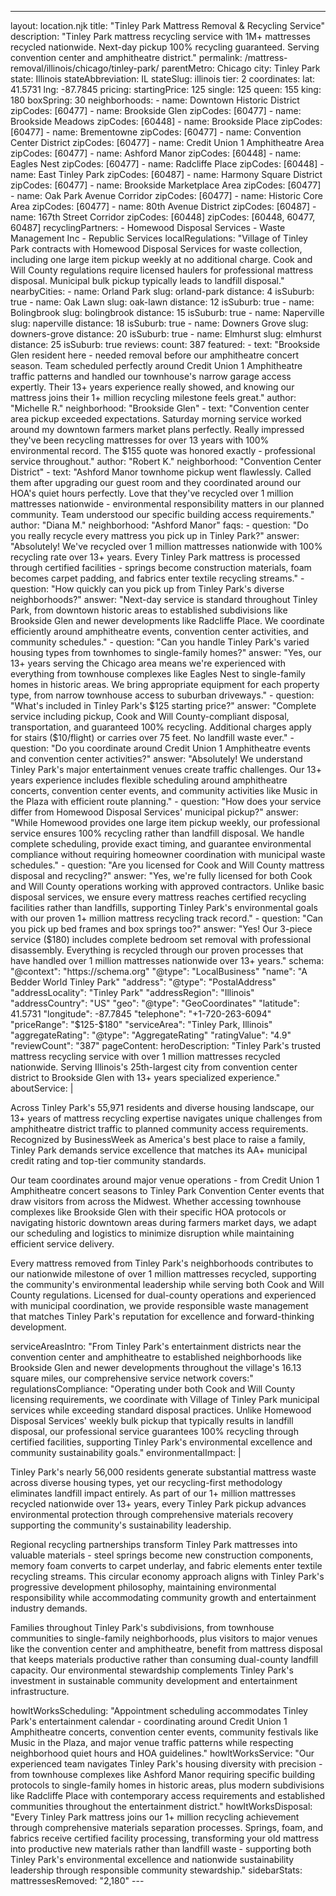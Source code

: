 ---
layout: location.njk
title: "Tinley Park Mattress Removal & Recycling Service"
description: "Tinley Park mattress recycling service with 1M+ mattresses recycled nationwide. Next-day pickup 100% recycling guaranteed. Serving convention center and amphitheatre district."
permalink: /mattress-removal/illinois/chicago/tinley-park/ parentMetro: Chicago
city: Tinley Park state: Illinois stateAbbreviation: IL stateSlug: illinois tier: 2 coordinates: lat: 41.5731 lng: -87.7845 pricing: startingPrice: 125 single: 125 queen: 155 king: 180 boxSpring: 30 neighborhoods: - name: Downtown Historic District zipCodes: [60477] - name: Brookside Glen zipCodes: [60477] - name: Brookside Meadows zipCodes: [60448] - name: Brookside Place zipCodes: [60477] - name: Brementowne zipCodes: [60477] - name: Convention Center District zipCodes: [60477] - name: Credit Union 1 Amphitheatre Area zipCodes: [60477] - name: Ashford Manor zipCodes: [60448] - name: Eagles Nest zipCodes: [60477] - name: Radcliffe Place zipCodes: [60448] - name: East Tinley Park zipCodes: [60487] - name: Harmony Square District zipCodes: [60477] - name: Brookside Marketplace Area zipCodes: [60477] - name: Oak Park Avenue Corridor zipCodes: [60477] - name: Historic Core Area zipCodes: [60477] - name: 80th Avenue District zipCodes: [60487] - name: 167th Street Corridor zipCodes: [60448] zipCodes: [60448, 60477, 60487] recyclingPartners: - Homewood Disposal Services - Waste Management Inc - Republic Services localRegulations: "Village of Tinley Park contracts with Homewood Disposal Services for waste collection, including one large item pickup weekly at no additional charge. Cook and Will County regulations require licensed haulers for professional mattress disposal. Municipal bulk pickup typically leads to landfill disposal." nearbyCities: - name: Orland Park slug: orland-park distance: 4 isSuburb: true - name: Oak Lawn slug: oak-lawn distance: 12 isSuburb: true - name: Bolingbrook slug: bolingbrook distance: 15 isSuburb: true - name: Naperville slug: naperville distance: 18 isSuburb: true - name: Downers Grove slug: downers-grove distance: 20 isSuburb: true - name: Elmhurst slug: elmhurst distance: 25 isSuburb: true reviews: count: 387 featured: - text: "Brookside Glen resident here - needed removal before our amphitheatre concert season. Team scheduled perfectly around Credit Union 1 Amphitheatre traffic patterns and handled our townhouse's narrow garage access expertly. Their 13+ years experience really showed, and knowing our mattress joins their 1+ million recycling milestone feels great." author: "Michelle R." neighborhood: "Brookside Glen" - text: "Convention center area pickup exceeded expectations. Saturday morning service worked around my downtown farmers market plans perfectly. Really impressed they've been recycling mattresses for over 13 years with 100% environmental record. The $155 quote was honored exactly - professional service throughout." author: "Robert K." neighborhood: "Convention Center District" - text: "Ashford Manor townhome pickup went flawlessly. Called them after upgrading our guest room and they coordinated around our HOA's quiet hours perfectly. Love that they've recycled over 1 million mattresses nationwide - environmental responsibility matters in our planned community. Team understood our specific building access requirements." author: "Diana M." neighborhood: "Ashford Manor" faqs: - question: "Do you really recycle every mattress you pick up in Tinley Park?" answer: "Absolutely! We've recycled over 1 million mattresses nationwide with 100% recycling rate over 13+ years. Every Tinley Park mattress is processed through certified facilities - springs become construction materials, foam becomes carpet padding, and fabrics enter textile recycling streams." - question: "How quickly can you pick up from Tinley Park's diverse neighborhoods?" answer: "Next-day service is standard throughout Tinley Park, from downtown historic areas to established subdivisions like Brookside Glen and newer developments like Radcliffe Place. We coordinate efficiently around amphitheatre events, convention center activities, and community schedules." - question: "Can you handle Tinley Park's varied housing types from townhomes to single-family homes?" answer: "Yes, our 13+ years serving the Chicago area means we're experienced with everything from townhouse complexes like Eagles Nest to single-family homes in historic areas. We bring appropriate equipment for each property type, from narrow townhouse access to suburban driveways." - question: "What's included in Tinley Park's $125 starting price?" answer: "Complete service including pickup, Cook and Will County-compliant disposal, transportation, and guaranteed 100% recycling. Additional charges apply for stairs ($10/flight) or carries over 75 feet. No landfill waste ever." - question: "Do you coordinate around Credit Union 1 Amphitheatre events and convention center activities?" answer: "Absolutely! We understand Tinley Park's major entertainment venues create traffic challenges. Our 13+ years experience includes flexible scheduling around amphitheatre concerts, convention center events, and community activities like Music in the Plaza with efficient route planning." - question: "How does your service differ from Homewood Disposal Services' municipal pickup?" answer: "While Homewood provides one large item pickup weekly, our professional service ensures 100% recycling rather than landfill disposal. We handle complete scheduling, provide exact timing, and guarantee environmental compliance without requiring homeowner coordination with municipal waste schedules." - question: "Are you licensed for Cook and Will County mattress disposal and recycling?" answer: "Yes, we're fully licensed for both Cook and Will County operations working with approved contractors. Unlike basic disposal services, we ensure every mattress reaches certified recycling facilities rather than landfills, supporting Tinley Park's environmental goals with our proven 1+ million mattress recycling track record." - question: "Can you pick up bed frames and box springs too?" answer: "Yes! Our 3-piece service ($180) includes complete bedroom set removal with professional disassembly. Everything is recycled through our proven processes that have handled over 1 million mattresses nationwide over 13+ years." schema: "@context": "https://schema.org" "@type": "LocalBusiness" "name": "A Bedder World Tinley Park" "address": "@type": "PostalAddress" "addressLocality": "Tinley Park" "addressRegion": "Illinois" "addressCountry": "US" "geo": "@type": "GeoCoordinates" "latitude": 41.5731 "longitude": -87.7845 "telephone": "+1-720-263-6094" "priceRange": "$125-$180" "serviceArea": "Tinley Park, Illinois" "aggregateRating": "@type": "AggregateRating" "ratingValue": "4.9" "reviewCount": "387" pageContent: heroDescription: "Tinley Park's trusted mattress recycling service with over 1 million mattresses recycled nationwide. Serving Illinois's 25th-largest city from convention center district to Brookside Glen with 13+ years specialized experience." aboutService: | <p>Across Tinley Park's 55,971 residents and diverse housing landscape, our 13+ years of mattress recycling expertise navigates unique challenges from amphitheatre district traffic to planned community access requirements. Recognized by BusinessWeek as America's best place to raise a family, Tinley Park demands service excellence that matches its AA+ municipal credit rating and top-tier community standards.</p> <p>Our team coordinates around major venue operations - from Credit Union 1 Amphitheatre concert seasons to Tinley Park Convention Center events that draw visitors from across the Midwest. Whether accessing townhouse complexes like Brookside Glen with their specific HOA protocols or navigating historic downtown areas during farmers market days, we adapt our scheduling and logistics to minimize disruption while maintaining efficient service delivery.</p> <p>Every mattress removed from Tinley Park's neighborhoods contributes to our nationwide milestone of over 1 million mattresses recycled, supporting the community's environmental leadership while serving both Cook and Will County regulations. Licensed for dual-county operations and experienced with municipal coordination, we provide responsible waste management that matches Tinley Park's reputation for excellence and forward-thinking development.</p> serviceAreasIntro: "From Tinley Park's entertainment districts near the convention center and amphitheatre to established neighborhoods like Brookside Glen and newer developments throughout the village's 16.13 square miles, our comprehensive service network covers:" regulationsCompliance: "Operating under both Cook and Will County licensing requirements, we coordinate with Village of Tinley Park municipal services while exceeding standard disposal practices. Unlike Homewood Disposal Services' weekly bulk pickup that typically results in landfill disposal, our professional service guarantees 100% recycling through certified facilities, supporting Tinley Park's environmental excellence and community sustainability goals." environmentalImpact: | <p>Tinley Park's nearly 56,000 residents generate substantial mattress waste across diverse housing types, yet our recycling-first methodology eliminates landfill impact entirely. As part of our 1+ million mattresses recycled nationwide over 13+ years, every Tinley Park pickup advances environmental protection through comprehensive materials recovery supporting the community's sustainability leadership.</p> <p>Regional recycling partnerships transform Tinley Park mattresses into valuable materials - steel springs become new construction components, memory foam converts to carpet underlay, and fabric elements enter textile recycling streams. This circular economy approach aligns with Tinley Park's progressive development philosophy, maintaining environmental responsibility while accommodating community growth and entertainment industry demands.</p> <p>Families throughout Tinley Park's subdivisions, from townhouse communities to single-family neighborhoods, plus visitors to major venues like the convention center and amphitheatre, benefit from mattress disposal that keeps materials productive rather than consuming dual-county landfill capacity. Our environmental stewardship complements Tinley Park's investment in sustainable community development and entertainment infrastructure.</p> howItWorksScheduling: "Appointment scheduling accommodates Tinley Park's entertainment calendar - coordinating around Credit Union 1 Amphitheatre concerts, convention center events, community festivals like Music in the Plaza, and major venue traffic patterns while respecting neighborhood quiet hours and HOA guidelines." howItWorksService: "Our experienced team navigates Tinley Park's housing diversity with precision - from townhouse complexes like Ashford Manor requiring specific building protocols to single-family homes in historic areas, plus modern subdivisions like Radcliffe Place with contemporary access requirements and established communities throughout the entertainment district." howItWorksDisposal: "Every Tinley Park mattress joins our 1+ million recycling achievement through comprehensive materials separation processes. Springs, foam, and fabrics receive certified facility processing, transforming your old mattress into productive new materials rather than landfill waste - supporting both Tinley Park's environmental excellence and nationwide sustainability leadership through responsible community stewardship." sidebarStats: mattressesRemoved: "2,180" ---